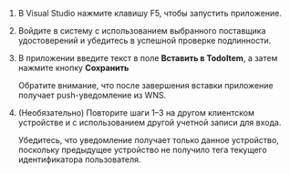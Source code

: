 
1. В Visual Studio нажмите клавишу F5, чтобы запустить приложение.

2. Войдите в систему с использованием выбранного поставщика удостоверений и убедитесь в успешной проверке подлинности.

3. В приложении введите текст в поле **Вставить в TodoItem**, а затем нажмите кнопку **Сохранить**

   	Обратите внимание, что после завершения вставки приложение получает push-уведомление из WNS.

4. (Необязательно) Повторите шаги 1–3 на другом клиентском устройстве и с использованием другой учетной записи для входа.

	Убедитесь, что уведомление получает только данное устройство, поскольку предыдущее устройство не получило тега текущего идентификатора пользователя.

<!---HONumber=Oct15_HO3-->